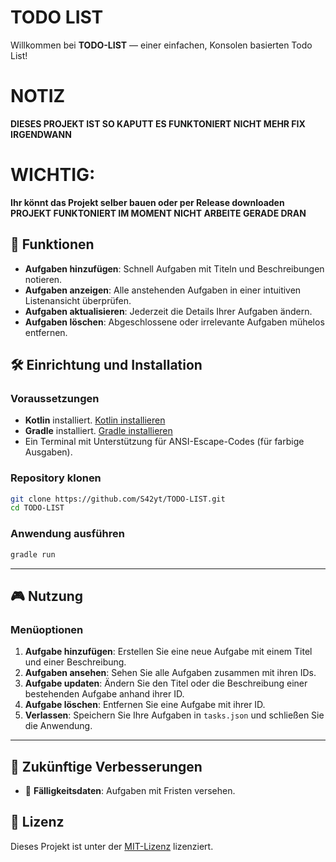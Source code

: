 # TODO LIST
Willkommen bei **TODO-LIST** — einer einfachen, Konsolen basierten Todo List!

# NOTIZ
**DIESES PROJEKT IST SO KAPUTT ES FUNKTONIERT NICHT MEHR FIX IRGENDWANN**

# WICHTIG:
**Ihr könnt das Projekt selber bauen oder per Release downloaden**
**PROJEKT FUNKTONIERT IM MOMENT NICHT ARBEITE GERADE DRAN**


## 🚀 Funktionen

- **Aufgaben hinzufügen**: Schnell Aufgaben mit Titeln und Beschreibungen notieren.  
- **Aufgaben anzeigen**: Alle anstehenden Aufgaben in einer intuitiven Listenansicht überprüfen.  
- **Aufgaben aktualisieren**: Jederzeit die Details Ihrer Aufgaben ändern.  
- **Aufgaben löschen**: Abgeschlossene oder irrelevante Aufgaben mühelos entfernen.  


## 🛠️ Einrichtung und Installation

### **Voraussetzungen**
- **Kotlin** installiert. [Kotlin installieren](https://kotlinlang.org/docs/command-line.html)  
- **Gradle** installiert. [Gradle installieren](https://gradle.org/install/)  
- Ein Terminal mit Unterstützung für ANSI-Escape-Codes (für farbige Ausgaben).

### **Repository klonen**
```bash
git clone https://github.com/S42yt/TODO-LIST.git
cd TODO-LIST
```

### **Anwendung ausführen**
```bash
gradle run
```

---

## 🎮 Nutzung

### **Menüoptionen**
1. **Aufgabe hinzufügen**: Erstellen Sie eine neue Aufgabe mit einem Titel und einer Beschreibung.  
2. **Aufgaben ansehen**: Sehen Sie alle Aufgaben zusammen mit ihren IDs.  
3. **Aufgabe updaten**: Ändern Sie den Titel oder die Beschreibung einer bestehenden Aufgabe anhand ihrer ID.  
4. **Aufgabe löschen**: Entfernen Sie eine Aufgabe mit ihrer ID.  
5. **Verlassen**: Speichern Sie Ihre Aufgaben in `tasks.json` und schließen Sie die Anwendung.

---



## 🧩 Zukünftige Verbesserungen

- 📅 **Fälligkeitsdaten**: Aufgaben mit Fristen versehen.

## 📜 Lizenz

Dieses Projekt ist unter der [MIT-Lizenz](LICENSE) lizenziert.
